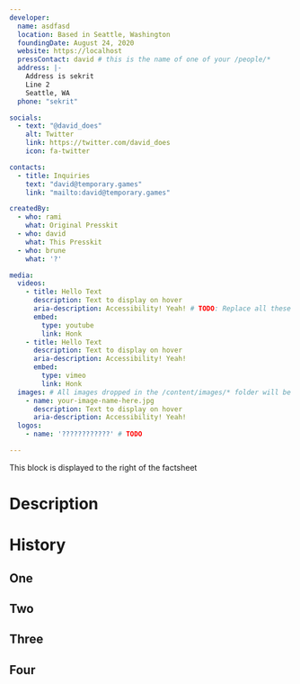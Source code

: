```yaml
---
developer:
  name: asdfasd
  location: Based in Seattle, Washington
  foundingDate: August 24, 2020
  website: https://localhost
  pressContact: david # this is the name of one of your /people/*
  address: |-
    Address is sekrit
    Line 2
    Seattle, WA
  phone: "sekrit"

socials:
  - text: "@david_does"
    alt: Twitter
    link: https://twitter.com/david_does
    icon: fa-twitter

contacts:
  - title: Inquiries
    text: "david@temporary.games"
    link: "mailto:david@temporary.games"

createdBy:
  - who: rami
    what: Original Presskit
  - who: david
    what: This Presskit
  - who: brune
    what: '?'

media:
  videos:
    - title: Hello Text
      description: Text to display on hover
      aria-description: Accessibility! Yeah! # TODO: Replace all these with a link to something explaining how to write good image descriptions
      embed:
        type: youtube
        link: Honk
    - title: Hello Text
      description: Text to display on hover
      aria-description: Accessibility! Yeah!
      embed:
        type: vimeo
        link: Honk
  images: # All images dropped in the /content/images/* folder will be shown. This is for alt text
    - name: your-image-name-here.jpg
      description: Text to display on hover
      aria-description: Accessibility! Yeah!
  logos:
    - name: '????????????' # TODO

---
```


This block is displayed to the right of the factsheet

# Description

# History
## One
## Two
## Three
## Four